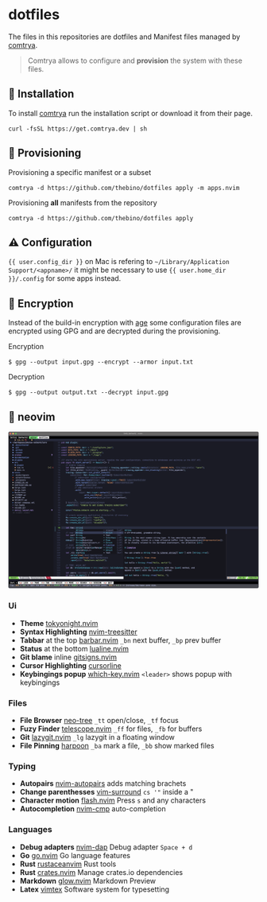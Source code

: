 # dotfiles

The files in this repositories are dotfiles and Manifest files managed by [comtrya](https://github.com/comtrya/comtrya).

> Comtrya allows to configure and **provision** the system with these files.


## 🔧 Installation
To install [comtrya](https://www.comtrya.dev/getting-started/installation) run the installation script or download it from their page.
```shell
curl -fsSL https://get.comtrya.dev | sh
```



## 🌱 Provisioning
Provisioning a specific manifest or a subset
```shell
comtrya -d https://github.com/thebino/dotfiles apply -m apps.nvim
```

Provisioning **all** manifests from the repository
```shell
comtrya -d https://github.com/thebino/dotfiles apply
```



## ⚠️ Configuration
 `{{ user.config_dir }}` on Mac is refering to `~/Library/Application Support/<appname>/` it might be necessary to use `{{ user.home_dir }}/.config` for some apps instead.



## 🔐 Encryption
Instead of the build-in encryption with [age](https://crates.io/crates/age) some configuration files are encrypted using GPG and are decrypted during the provisioning.

Encryption
```shell
$ gpg --output input.gpg --encrypt --armor input.txt
```

Decryption
```shell
$ gpg --output output.txt --decrypt input.gpg
```



## 📝 neovim

![nvim screen](docs/editor_nvim.png)

### Ui
 - **Theme** [tokyonight.nvim](https://github.com/folke/tokyonight.nvim)
 - **Syntax Highlighting** [nvim-treesitter](https://github.com/nvim-treesitter/nvim-treesitter)
 - **Tabbar** at the top [barbar.nvim](https://github.com/nanozuki/tabby.nvim/) `_bn` next buffer, `_bp` prev buffer
 - **Status** at the bottom [lualine.nvim](https://github.com/nvim-lualine/lualine.nvim)
 - **Git blame** inline [gitsigns.nvim](https://github.com/lewis6991/gitsigns.nvim)
 - **Cursor Highlighting** [cursorline](https://github.com/yamatsum/nvim-cursorline)
 - **Keybingings popup** [which-key.nvim](https://github.com/folke/which-key.nvim) `<leader>` shows popup with keybingings


### Files
 - **File Browser** [neo-tree](https://github.com/nvim-neo-tree/neo-tree.nvim) `_tt` open/close, `_tf` focus
 - **Fuzy Finder** [telescope.nvim](https://github.com/nvim-telescope/telescope.nvim) `_ff` for files, `_fb` for buffers
 - **Git** [lazygit.nvim](https://github.com/kdheepak/lazygit.nvim) `_lg` lazygit in a floating window
 - **File Pinning** [harpoon](https://github.com/ThePrimeagen/harpoon/tree/harpoon2) `_ba` mark a file, `_bb` show marked files

### Typing
 - **Autopairs** [nvim-autopairs](https://github.com/windwp/nvim-autopairs) adds matching brachets
 - **Change parenthesses** [vim-surround](https://github.com/tpope/vim-surround) `cs '"` inside a \"
 - **Character motion** [flash.nvim](https://github.com/folke/flash.nvim) Press `s` and any characters
 - **Autocompletion** [nvim-cmp](https://github.com/hrsh7th/nvim-cmp) auto-completion


### Languages
 - **Debug adapters** [nvim-dap](https://github.com/mfussenegger/nvim-dap) Debug adapter `Space + d`
 - **Go** [go.nvim](https://github.com/ray-x/go.nvim) Go language features
 - **Rust** [rustaceanvim](https://github.com/mrcjkb/rustaceanvim) Rust tools
 - **Rust** [crates.nvim](https://github.com/Saecki/crates.nvim) Manage crates.io dependencies
 - **Markdown** [glow.nvim](https://github.com/ellisonleao/glow.nvim) Markdown Preview
 - **Latex** [vimtex](https://github.com/lervag/vimtex) Software system for typesetting


